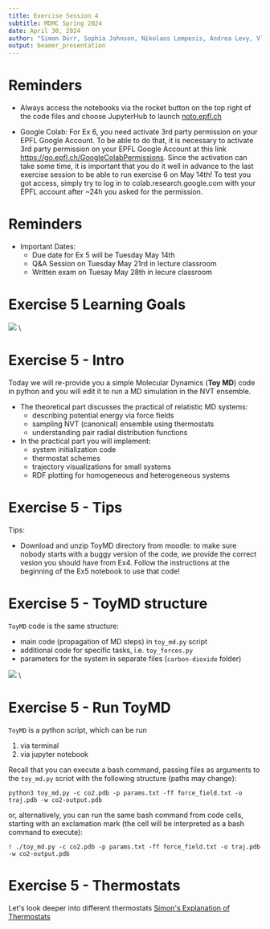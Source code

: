 ```yaml
---
title: Exercise Session 4
subtitle: MDMC Spring 2024
date: April 30, 2024
author: "Simon Dürr, Sophia Johnson, Nikolaos Lempesis, Andrea Levy, Vladislav Slama"
output: beamer_presentation
---
```


# Reminders

- Always access the notebooks via  the rocket button on the top right of the code files and choose JupyterHub to launch [noto.epfl.ch](https://noto.epfl.ch/)

- Google Colab: For Ex 6, you need activate 3rd party permission on your EPFL Google Account. To be able to do that, it is necessary to activate 3rd party permission on your EPFL Google Account at this link https://go.epfl.ch/GoogleColabPermissions.
Since the activation can take some time, it is important that you do it well in advance to the last exercise session to be able to run exercise 6 on May 14th!
To test you got access, simply try to log in to colab.research.google.com with your EPFL account after ~24h you asked for the permission.

# Reminders

- Important Dates:
  - Due date for Ex 5 will be Tuesday May 14th
  - Q&A Session on Tuesday May 21rd in lecture classroom
  - Written exam on Tuesay May 28th in lecure classroom

# Exercise 5 Learning Goals

![](/data/mdmc/img_slides/Ex5/learning_goals.png) \

# Exercise 5 - Intro

Today we will re-provide you a simple Molecular Dynamics (**Toy MD**) code in python and you will edit it to run a MD simulation in the NVT ensemble.

- The theoretical part discusses the practical of relatistic MD systems:
  - describing potential energy via force fields
  - sampling NVT (canonical) ensemble using thermostats
  - understanding pair radial distribution functions
- In the practical part you will implement:
  - system initialization code
  - thermostat schemes
  - trajectory visualizations for small systems
  - RDF plotting for homogeneous and heterogeneous systems

# Exercise 5 - Tips
Tips:

- Download and unzip ToyMD directory from moodle: to make sure nobody starts with a buggy version of the code, we provide the correct vesion you should have from Ex4. Follow the instructions at the beginning of the Ex5 notebook to use that code!

# Exercise 5 - ToyMD structure

`ToyMD` code is the same structure:

- main code (propagation of MD steps) in `toy_md.py` script
- additional code for specific tasks, i.e. `toy_forces.py`
- parameters for the system in separate files (`carbon-dioxide` folder)

![](/data/mdmc/img_slides/Ex4/toy_MD.png) \


# Exercise 5 - Run ToyMD

`ToyMD` is a python script, which can be run

1. via terminal
2. via jupyter notebook

Recall that you can execute a bash command, passing files as arguments to the `toy_md.py` scriot with the following structure (paths may change):

`python3 toy_md.py -c co2.pdb -p params.txt -ff force_field.txt -o traj.pdb -w co2-output.pdb`

or, alternatively, you can run the same bash command from code cells, starting with an exclamation mark (the cell will be interpreted as a bash command to execute):

`! ./toy_md.py -c co2.pdb -p params.txt -ff force_field.txt -o traj.pdb -w co2-output.pdb`


# Exercise 5 - Thermostats

Let's look deeper into different thermostats
[Simon's Explanation of Thermostats](https://moodle.epfl.ch/mod/resource/view.php?id=1206724)
